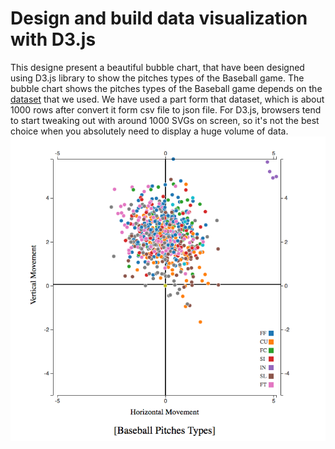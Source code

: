 # Design and build data visualization with D3.js


This designe present a beautiful bubble chart, that have been designed using D3.js library to show the pitches types of the Baseball game.
The bubble chart shows the pitches types of the Baseball game depends on the [dataset](https://www.kaggle.com/pschale/mlb-pitch-data-20152018) that we used.
We have used a part form that dataset, which is about 1000 rows after convert it form csv file to json file. 
For D3.js, browsers tend to start tweaking out with around 1000 SVGs on screen, so it's not the best choice when you absolutely need to display a huge volume of data.
![Alt text](Graph.jpg?raw=true "Title")
